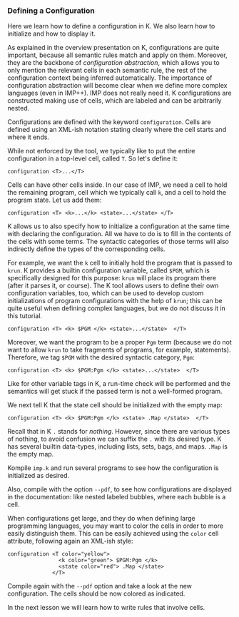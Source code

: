 <!-- Copyright (c) 2010-2019 K Team. All Rights Reserved. -->

### Defining a Configuration

Here we learn how to define a configuration in K.  We also learn how to
initialize and how to display it.

As explained in the overview presentation on K, configurations are quite
important, because all semantic rules match and apply on them.
Moreover, they are the backbone of *configuration abstraction*, which allows
you to only mention the relevant cells in each semantic rule, the rest of
the configuration context being inferred automatically.  The importance of
configuration abstraction will become clear when we define more complex
languages (even in IMP++).  IMP does not really need it.  K configurations
are constructed making use of cells, which are labeled and can be arbitrarily
nested.

Configurations are defined with the keyword `configuration`.  Cells are
defined using an XML-ish notation stating clearly where the cell starts
and where it ends.

While not enforced by the tool, we typically like to put the entire
configuration in a top-level cell, called `T`.  So let's define it:

    configuration <T>...</T>

Cells can have other cells inside.  In our case of IMP, we need a cell to
hold the remaining program, cell which we typically call `k`, and a cell to
hold the program state.  Let us add them:

    configuration <T> <k>...</k> <state>...</state> </T>

K allows us to also specify how to initialize a configuration at the same
time with declaring the configuration.  All we have to do is to fill in
the contents of the cells with some terms.  The syntactic categories of
those terms will also indirectly define the types of the corresponding
cells.

For example, we want the `k` cell to initially hold the program that is passed
to `krun`.  K provides a builtin configuration variable, called `$PGM`, which
is specifically designed for this purpose: `krun` will place its program there
(after it parses it, or course).  The K tool allows users to define their own
configuration variables, too, which can be used to develop custom
initializations of program configurations with the help of `krun`; this can be
quite useful when defining complex languages, but we do not discuss it in
this tutorial.

    configuration <T> <k> $PGM </k> <state>...</state>  </T>

Moreover, we want the program to be a proper `Pgm` term (because we do not
want to allow `krun` to take fragments of programs, for example, statements).
Therefore, we tag `$PGM` with the desired syntactic category, `Pgm`:

    configuration <T> <k> $PGM:Pgm </k> <state>...</state>  </T>

Like for other variable tags in K, a run-time check will be performed and the
semantics will get stuck if the passed term is not a well-formed program.

We next tell K that the state cell should be initialized with the empty map:

    configuration <T> <k> $PGM:Pgm </k> <state> .Map </state>  </T>

Recall that in K `.` stands for *nothing*.  However, since there are various
types of nothing, to avoid confusion we can suffix the `.` with its desired
type.  K has several builtin data-types, including lists, sets, bags, and
maps.  `.Map` is the empty map.

Kompile `imp.k` and run several programs to see how the configuration is
initialized as desired.

Also, compile with the option `--pdf`, to see how configurations are displayed
in the documentation: like nested labeled bubbles, where each bubble is a cell.

When configurations get large, and they do when defining large programming
languages, you may want to color the cells in order to more easily distinguish
them.  This can be easily achieved using the `color` cell attribute, following
again an XML-ish style:

    configuration <T color="yellow">
                    <k color="green"> $PGM:Pgm </k>
                    <state color="red"> .Map </state>
                  </T>

Compile again with the `--pdf` option and take a look at the new configuration.
The cells should be now colored as indicated.

In the next lesson we will learn how to write rules that involve cells.
